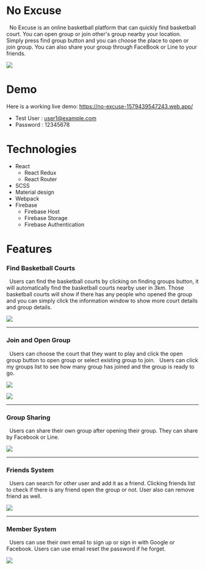 # No Excuse 

&nbsp;&nbsp;No Excuse is an online basketball platform that can quickly find basketball court. You can open group or join other's group nearby your location. Simply press find group button and you can choose the place to open or join group. You can also share your group through FaceBook or Line to your friends.

![](https://i.imgur.com/LdfkO9Y.jpg)




# Demo

Here is a working live demo: 
https://no-excuse-1579439547243.web.app/

* Test User : user1@example.com
* Password : 12345678


# Technologies

* React 
    * React Redux
    * React Router
* SCSS
* Material design
* Webpack
* Firebase
    *  Firebase Host
    *  Firebase Storage
    *  Firebase Authentication





# Features

### Find Basketball Courts
&nbsp;&nbsp;Users can find the basketball courts by clicking on finding groups button, it will automatically find the basketball courts nearby user in 3km. Those basketball courts will show if there has any people who opened the group and you can simply click the information window to show more court details and group details.

![](https://i.imgur.com/tM9VzFV.gif)


---


### Join and Open Group
&nbsp;&nbsp;Users can choose the court that they want to play and click the open group button to open group or select existing group to join.
&nbsp;&nbsp;Users can click my groups list to see how many group has joined and the group is ready to go.

![](https://i.imgur.com/qLkEvCG.gif)

![](https://i.imgur.com/T3nc5yP.png)




---

### Group Sharing
&nbsp;&nbsp;Users can share their own group after opening their group. They can share by Facebook or Line.

![](https://i.imgur.com/jFchczm.jpg)


---
### Friends System
&nbsp;&nbsp;Users can search for other user and add it as a friend. Clicking friends list to check if there is any friend open the group or not. User also can remove friend as well.

![](https://i.imgur.com/0CjZMYE.png)


---

### Member System
&nbsp;&nbsp;Users can use their own email to sign up or sign in with Google or Facebook. Users can use email reset the password if he forget. 

![](https://i.imgur.com/u03Ec2c.gif)





